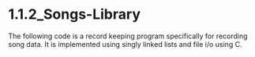 # 1.1.2_Songs-Library
The following code is a record keeping program specifically for recording song data. It is implemented using singly linked lists and  file i/o using C.
